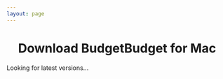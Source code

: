 ```yaml
---
layout: page
---
```


<h1 align="center">Download BudgetBudget for Mac</h1>

<div id="downloadRoot"><p>Looking for latest versions...</p></div>
<script src="/download/app.js" type="module"></script>
